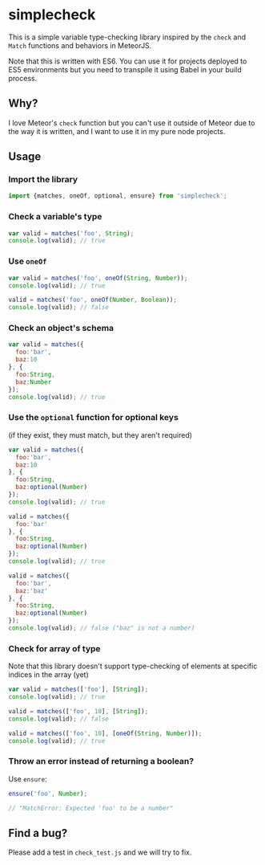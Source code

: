 simplecheck
==========

This is a simple variable type-checking library inspired by the `check` and `Match` functions and behaviors in MeteorJS.

Note that this is written with ES6. You can use it for projects deployed to ES5 environments but you need to transpile it using Babel in your build process.

## Why?
I love Meteor's `check` function but you can't use it outside of Meteor due to the way it is written, and I want to use it in my pure node projects.

## Usage
### Import the library

```js
import {matches, oneOf, optional, ensure} from 'simplecheck';
```

### Check a variable's type

```js
var valid = matches('foo', String);
console.log(valid); // true
```

### Use `oneOf`
```js
var valid = matches('foo', oneOf(String, Number));
console.log(valid); // true

valid = matches('foo', oneOf(Number, Boolean));
console.log(valid); // false
```

### Check an object's schema
```js
var valid = matches({
  foo:'bar',
  baz:10
}, {
  foo:String,
  baz:Number
});
console.log(valid); // true
```

### Use the `optional` function for optional keys 
(if they exist, they must match, but they aren't required)

```js
var valid = matches({
  foo:'bar',
  baz:10
}, {
  foo:String,
  baz:optional(Number)
});
console.log(valid); // true

valid = matches({
  foo:'bar'
}, {
  foo:String,
  baz:optional(Number)
});
console.log(valid); // true

valid = matches({
  foo:'bar',
  baz:'baz'
}, {
  foo:String,
  baz:optional(Number)
});
console.log(valid); // false ("baz" is not a number)
```

### Check for array of type

Note that this library doesn't support type-checking of elements at specific indices in the array (yet)

```js
var valid = matches(['foo'], [String]);
console.log(valid); // true

valid = matches(['foo', 10], [String]);
console.log(valid); // false

valid = matches(['foo', 10], [oneOf(String, Number)]);
console.log(valid); // true
```

### Throw an error instead of returning a boolean?
Use `ensure`:

```js
ensure('foo', Number);

// "MatchError: Expected 'foo' to be a number"
```

## Find a bug?
Please add a test in `check_test.js` and we will try to fix.




